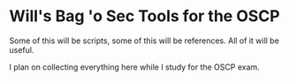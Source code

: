 # Will's Bag 'o Sec Tools for the OSCP

Some of this will be scripts, some of this will be references. All of it will be useful.

I plan on collecting everything here while I study for the OSCP exam.
